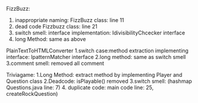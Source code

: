 FizzBuzz:
1. inappropriate naming: FizzBuzz class: line 11
2. dead code Fizzbuzz class: line 21
3. switch smell: interface implementation: IdivisibilityChcecker interface
4. long Method: same as above

PlainTextToHTMLConverter
1.switch case:method extraction implementing interface: IpatternMatcher interface
2.long method: same as switch smell
3.comment smell: removed all comment

Triviagame:
1.Long Method: extract method by implementing Player and Question class
2.Deadcode: isPlayable() removed
3.switch smell: (hashmap Questions.java line: 7)
4. duplicate code: main code line: 25, createRockQuestion)
